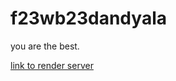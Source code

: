 # f23wb23dandyala

you are the best.

[link to render server](https://f23wb23dandyala.onrender.com)
